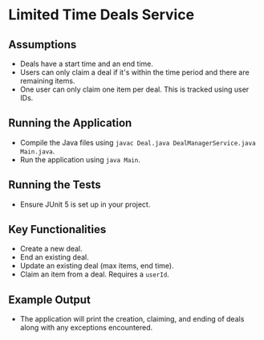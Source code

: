 # Limited Time Deals Service

## Assumptions
- Deals have a start time and an end time.
- Users can only claim a deal if it's within the time period and there are remaining items.
- One user can only claim one item per deal. This is tracked using user IDs.

## Running the Application
- Compile the Java files using `javac Deal.java DealManagerService.java Main.java`.
- Run the application using `java Main`.

## Running the Tests
- Ensure JUnit 5 is set up in your project.
## Key Functionalities
- Create a new deal.
- End an existing deal.
- Update an existing deal (max items, end time).
- Claim an item from a deal. Requires a `userId`.

## Example Output
- The application will print the creation, claiming, and ending of deals along with any exceptions encountered.

